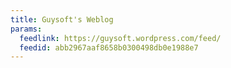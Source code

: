 ```yaml
---
title: Guysoft's Weblog
params:
  feedlink: https://guysoft.wordpress.com/feed/
  feedid: abb2967aaf8658b0300498db0e1988e7
---
```

